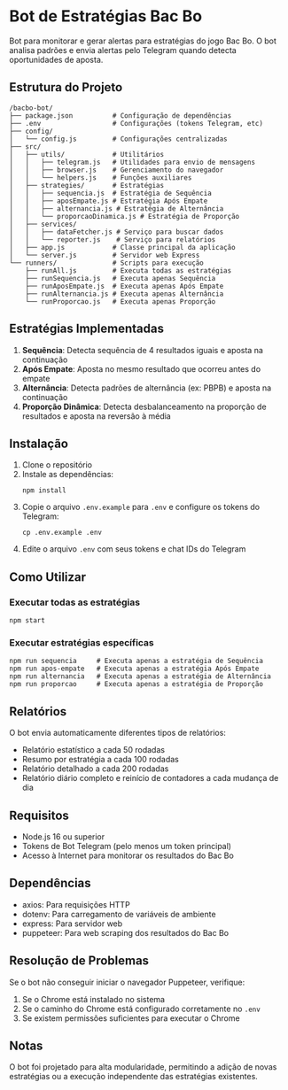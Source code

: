 # Bot de Estratégias Bac Bo

Bot para monitorar e gerar alertas para estratégias do jogo Bac Bo. O bot analisa padrões e envia alertas pelo Telegram quando detecta oportunidades de aposta.

## Estrutura do Projeto

```
/bacbo-bot/
├── package.json          # Configuração de dependências 
├── .env                  # Configurações (tokens Telegram, etc)
├── config/
│   └── config.js         # Configurações centralizadas
├── src/
│   ├── utils/            # Utilitários
│   │   ├── telegram.js   # Utilidades para envio de mensagens
│   │   ├── browser.js    # Gerenciamento do navegador
│   │   └── helpers.js    # Funções auxiliares
│   ├── strategies/       # Estratégias
│   │   ├── sequencia.js  # Estratégia de Sequência
│   │   ├── aposEmpate.js # Estratégia Após Empate
│   │   ├── alternancia.js # Estratégia de Alternância
│   │   └── proporcaoDinamica.js # Estratégia de Proporção
│   ├── services/
│   │   ├── dataFetcher.js # Serviço para buscar dados
│   │   └── reporter.js    # Serviço para relatórios
│   ├── app.js            # Classe principal da aplicação
│   └── server.js         # Servidor web Express
└── runners/              # Scripts para execução
    ├── runAll.js         # Executa todas as estratégias
    ├── runSequencia.js   # Executa apenas Sequência
    ├── runAposEmpate.js  # Executa apenas Após Empate
    ├── runAlternancia.js # Executa apenas Alternância
    └── runProporcao.js   # Executa apenas Proporção
```

## Estratégias Implementadas

1. **Sequência**: Detecta sequência de 4 resultados iguais e aposta na continuação
2. **Após Empate**: Aposta no mesmo resultado que ocorreu antes do empate
3. **Alternância**: Detecta padrões de alternância (ex: PBPB) e aposta na continuação
4. **Proporção Dinâmica**: Detecta desbalanceamento na proporção de resultados e aposta na reversão à média

## Instalação

1. Clone o repositório
2. Instale as dependências:
   ```
   npm install
   ```
3. Copie o arquivo `.env.example` para `.env` e configure os tokens do Telegram:
   ```
   cp .env.example .env
   ```
4. Edite o arquivo `.env` com seus tokens e chat IDs do Telegram

## Como Utilizar

### Executar todas as estratégias
```
npm start
```

### Executar estratégias específicas
```
npm run sequencia     # Executa apenas a estratégia de Sequência
npm run apos-empate   # Executa apenas a estratégia Após Empate
npm run alternancia   # Executa apenas a estratégia de Alternância
npm run proporcao     # Executa apenas a estratégia de Proporção
```

## Relatórios

O bot envia automaticamente diferentes tipos de relatórios:
- Relatório estatístico a cada 50 rodadas
- Resumo por estratégia a cada 100 rodadas
- Relatório detalhado a cada 200 rodadas
- Relatório diário completo e reinício de contadores a cada mudança de dia

## Requisitos

- Node.js 16 ou superior
- Tokens de Bot Telegram (pelo menos um token principal)
- Acesso à Internet para monitorar os resultados do Bac Bo

## Dependências

- axios: Para requisições HTTP
- dotenv: Para carregamento de variáveis de ambiente
- express: Para servidor web
- puppeteer: Para web scraping dos resultados do Bac Bo

## Resolução de Problemas

Se o bot não conseguir iniciar o navegador Puppeteer, verifique:
1. Se o Chrome está instalado no sistema
2. Se o caminho do Chrome está configurado corretamente no `.env`
3. Se existem permissões suficientes para executar o Chrome

## Notas

O bot foi projetado para alta modularidade, permitindo a adição de novas estratégias ou a execução independente das estratégias existentes.